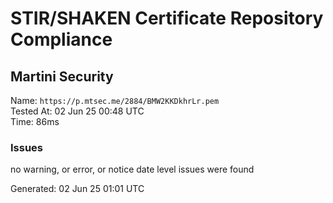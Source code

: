 # STIR/SHAKEN Certificate Repository Compliance

## Martini Security

Name: `https://p.mtsec.me/2884/BMW2KKDkhrLr.pem`\
Tested At: 02 Jun 25 00:48 UTC\
Time: 86ms

### Issues

no warning, or error, or notice date level issues were found

Generated: 02 Jun 25 01:01 UTC